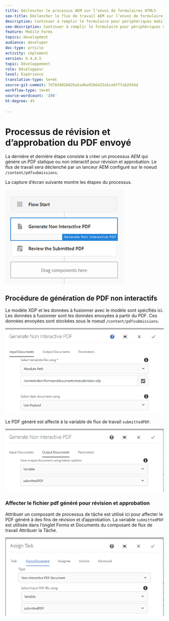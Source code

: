 ```yaml
---
title: Déclencher le processus AEM sur l’envoi de formulaires HTML5
seo-title: Déclencher le flux de travail AEM sur l’envoi de formulaire HTML5
description: Continuer à remplir le formulaire pour périphériques mobiles en mode hors ligne et envoyer le formulaire pour périphériques mobiles pour déclencher AEM processus
seo-description: Continuer à remplir le formulaire pour périphériques mobiles en mode hors ligne et envoyer le formulaire pour périphériques mobiles pour déclencher AEM processus
feature: Mobile Forms
topics: development
audience: developer
doc-type: article
activity: implement
version: 6.4,6.5
topic: Développement
role: Développeur
level: Expérience
translation-type: tm+mt
source-git-commit: 7d7034026826a5a46a91b6425a5cebfffab2934d
workflow-type: tm+mt
source-wordcount: '194'
ht-degree: 4%

---
```



# Processus de révision et d’approbation du PDF envoyé

La dernière et dernière étape consiste à créer un processus AEM qui génère un PDF statique ou non interactif pour révision et approbation. Le flux de travail sera déclenché par un lanceur AEM configuré sur le noeud `/content/pdfsubmissions`.

La capture d’écran suivante montre les étapes du processus.

![flux de travail](assets/workflow.PNG)

## Procédure de génération de PDF non interactifs

Le modèle XDP et les données à fusionner avec le modèle sont spécifiés ici. Les données à fusionner sont les données envoyées à partir du PDF. Ces données envoyées sont stockées sous le noeud `/content/pdfsubmissions`.

![flux de travail](assets/generate-pdf1.PNG)

Le PDF généré est affecté à la variable de flux de travail `submittedPDF`.

![flux de travail](assets/generate-pdf2.PNG)

### Affecter le fichier pdf généré pour révision et approbation

Attribuer un composant de processus de tâche est utilisé ici pour affecter le PDF généré à des fins de révision et d’approbation. La variable `submittedPDF` est utilisée dans l’onglet Forms et Documents du composant de flux de travail Attribuer la Tâche.

![flux de travail](assets/assign-task.PNG)
